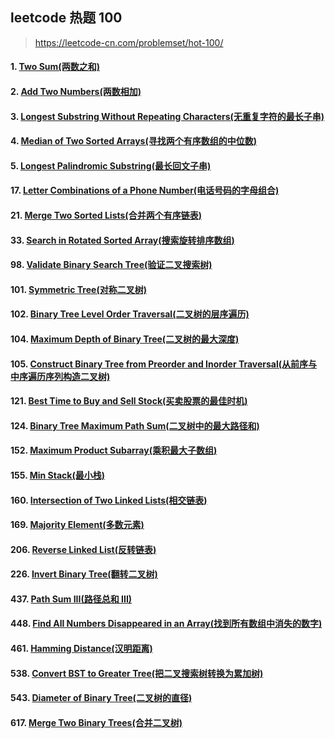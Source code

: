 
## leetcode 热题 100

> https://leetcode-cn.com/problemset/hot-100/

#### 1. [Two Sum(两数之和)](https://github.com/mrlsm/Note/blob/master/leetcode/hot_100/1.md)  

#### 2. [Add Two Numbers(两数相加)](https://github.com/mrlsm/Note/blob/master/leetcode/hot_100/2.md) 
 
#### 3. [Longest Substring Without Repeating Characters(无重复字符的最长子串)](https://github.com/mrlsm/Note/blob/master/leetcode/hot_100/3.md) 
 
#### 4. [Median of Two Sorted Arrays(寻找两个有序数组的中位数)](https://github.com/mrlsm/Note/blob/master/leetcode/hot_100/4.md) 
 
#### 5. [Longest Palindromic Substring(最长回文子串)](https://github.com/mrlsm/Note/blob/master/leetcode/hot_100/5.md)  

#### 17. [Letter Combinations of a Phone Number(电话号码的字母组合)](https://github.com/mrlsm/Note/blob/master/leetcode/hot_100/17.md)  

#### 21. [Merge Two Sorted Lists(合并两个有序链表)](https://github.com/mrlsm/Note/blob/master/leetcode/hot_100/21.md)  

#### 33. [Search in Rotated Sorted Array(搜索旋转排序数组)](https://github.com/mrlsm/Note/blob/master/leetcode/hot_100/33.md)  

#### 98. [Validate Binary Search Tree(验证二叉搜索树)](https://github.com/mrlsm/Note/blob/master/leetcode/hot_100/98.md)  

#### 101. [Symmetric Tree(对称二叉树)](https://github.com/mrlsm/Note/blob/master/leetcode/hot_100/101.md)  

#### 102. [Binary Tree Level Order Traversal(二叉树的层序遍历)](https://github.com/mrlsm/Note/blob/master/leetcode/hot_100/102.md)  

#### 104. [Maximum Depth of Binary Tree(二叉树的最大深度)](https://github.com/mrlsm/Note/blob/master/leetcode/hot_100/104.md)  

#### 105. [Construct Binary Tree from Preorder and Inorder Traversal(从前序与中序遍历序列构造二叉树)](https://github.com/mrlsm/Note/blob/master/leetcode/hot_100/105.md)  

#### 121. [Best Time to Buy and Sell Stock(买卖股票的最佳时机)](https://github.com/mrlsm/Note/blob/master/leetcode/hot_100/121.md)  

#### 124. [Binary Tree Maximum Path Sum(二叉树中的最大路径和)](https://github.com/mrlsm/Note/blob/master/leetcode/hot_100/124.md)  

#### 152. [Maximum Product Subarray(乘积最大子数组)](https://github.com/mrlsm/Note/blob/master/leetcode/hot_100/152.md)  

#### 155. [Min Stack(最小栈)](https://github.com/mrlsm/Note/blob/master/leetcode/hot_100/155.md)  

#### 160. [Intersection of Two Linked Lists(相交链表)](https://github.com/mrlsm/Note/blob/master/leetcode/hot_100/160.md)  

#### 169. [Majority Element(多数元素)](https://github.com/mrlsm/Note/blob/master/leetcode/hot_100/169.md)  

#### 206. [Reverse Linked List(反转链表)](https://github.com/mrlsm/Note/blob/master/leetcode/hot_100/206.md)  

#### 226. [Invert Binary Tree(翻转二叉树)](https://github.com/mrlsm/Note/blob/master/leetcode/hot_100/226.md)  

#### 437. [Path Sum III(路径总和 III)](https://github.com/mrlsm/Note/blob/master/leetcode/hot_100/437.md)  

#### 448. [Find All Numbers Disappeared in an Array(找到所有数组中消失的数字)](https://github.com/mrlsm/Note/blob/master/leetcode/hot_100/448.md)  

#### 461. [Hamming Distance(汉明距离)](https://github.com/mrlsm/Note/blob/master/leetcode/hot_100/461.md)  

#### 538. [Convert BST to Greater Tree(把二叉搜索树转换为累加树)](https://github.com/mrlsm/Note/blob/master/leetcode/hot_100/538.md)  

#### 543. [Diameter of Binary Tree(二叉树的直径)](https://github.com/mrlsm/Note/blob/master/leetcode/hot_100/543.md)  

#### 617. [Merge Two Binary Trees(合并二叉树)](https://github.com/mrlsm/Note/blob/master/leetcode/hot_100/617.md)  

